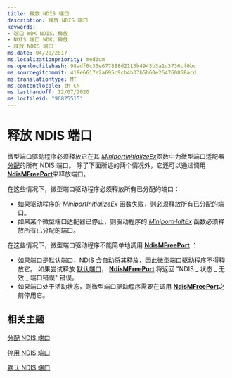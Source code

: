 ```yaml
---
title: 释放 NDIS 端口
description: 释放 NDIS 端口
keywords:
- 端口 WDK NDIS，释放
- NDIS 端口 WDK，释放
- 释放 NDIS 端口
ms.date: 04/20/2017
ms.localizationpriority: medium
ms.openlocfilehash: 98adf6c35e677888d2115b4943b3a1d3736cf0bc
ms.sourcegitcommit: 418e6617e2a695c9cb4b37b5b60e264760858acd
ms.translationtype: MT
ms.contentlocale: zh-CN
ms.lasthandoff: 12/07/2020
ms.locfileid: "96825515"
---
```

# <a name="freeing-an-ndis-port"></a>释放 NDIS 端口





微型端口驱动程序必须释放它在其 [*MiniportInitializeEx*](/windows-hardware/drivers/ddi/ndis/nc-ndis-miniport_initialize)函数中为微型端口适配器 [分配](allocating-an-ndis-port.md)的所有 NDIS 端口。 除了下面所述的两个情况外，它还可以通过调用 [**NdisMFreePort**](/windows-hardware/drivers/ddi/ndis/nf-ndis-ndismfreeport)来释放端口。

在这些情况下，微型端口驱动程序必须释放所有已分配的端口：

-   如果驱动程序的 [*MiniportInitializeEx*](/windows-hardware/drivers/ddi/ndis/nc-ndis-miniport_initialize) 函数失败，则必须释放所有已分配的端口。
-   如果某个微型端口适配器已停止，则驱动程序的 [*MiniportHaltEx*](/windows-hardware/drivers/ddi/ndis/nc-ndis-miniport_halt) 函数必须释放所有已分配的端口。

在这些情况下，微型端口驱动程序不能简单地调用 [**NdisMFreePort**](/windows-hardware/drivers/ddi/ndis/nf-ndis-ndismfreeport) ：

-   如果端口是默认端口，NDIS 会自动将其释放，因此微型端口驱动程序不得释放它。 如果尝试释放 [默认端口](default-ndis-port.md)， [**NdisMFreePort**](/windows-hardware/drivers/ddi/ndis/nf-ndis-ndismfreeport) 将返回 "NDIS \_ 状态 \_ 无效 \_ 端口错误" 错误。
-   如果端口处于活动状态，则微型端口驱动程序需要在调用 [**NdisMFreePort**](/windows-hardware/drivers/ddi/ndis/nf-ndis-ndismfreeport)之前停用它。

## <a name="related-topics"></a>相关主题


[分配 NDIS 端口](allocating-an-ndis-port.md)

[停用 NDIS 端口](deactivating-an-ndis-port.md)

[默认 NDIS 端口](default-ndis-port.md)

 

